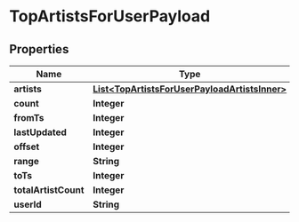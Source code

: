 

# TopArtistsForUserPayload


## Properties

| Name | Type | Description | Notes |
|------------ | ------------- | ------------- | -------------|
|**artists** | [**List&lt;TopArtistsForUserPayloadArtistsInner&gt;**](TopArtistsForUserPayloadArtistsInner.md) |  |  |
|**count** | **Integer** |  |  |
|**fromTs** | **Integer** |  |  |
|**lastUpdated** | **Integer** |  |  |
|**offset** | **Integer** |  |  |
|**range** | **String** |  |  |
|**toTs** | **Integer** |  |  |
|**totalArtistCount** | **Integer** |  |  |
|**userId** | **String** |  |  |



